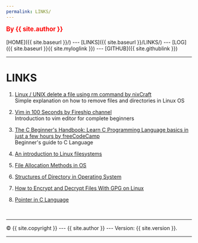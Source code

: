 ```yaml
---
permalink: LINKS/
---
```

<span style="color:red; font-weight:bold; font-size:larger;">By {{ site.author }}</span>
<br><br>
[HOME]({{ site.baseurl }}/) ---
[LINKS]({{ site.baseurl }}/LINKS/) ---
[LOG]({{ site.baseurl }}{{ site.myloglink }}) ---
[GITHUB]({{ site.githublink }})
<br>
<hr>

# LINKS

1. [Linux / UNIX delete a file using rm command by nixCraft](https://www.cyberciti.biz/faq/howto-linux-unix-delete-remove-file/)<br>
Simple explanation on how to remove files and directories in Linux OS<br>

2. [Vim in 100 Seconds by Fireship channel](https://www.youtube.com/watch?v=-txKSRn0qeA)<br>
Introduction to vim editor for complete beginners<br>

3. [The C Beginner's Handbook: Learn C Programming Language basics in just a few hours by freeCodeCamp](https://www.freecodecamp.org/news/the-c-beginners-handbook/#variables-and-types)<br>
Beginner's guide to C Language<br>

4. [An introduction to Linux filesystems](https://opensource.com/life/16/10/introduction-linux-filesystems)

5. [File Allocation Methods in OS](https://www.scaler.com/topics/file-allocation-methods-in-os/)

6. [Structures of Directory in Operating System](https://www.geeksforgeeks.org/structures-of-directory-in-operating-system/)

7. [How to Encrypt and Decrypt Files With GPG on Linux](https://www.howtogeek.com/427982/how-to-encrypt-and-decrypt-files-with-gpg-on-linux/)

8. [Pointer in C Language](https://www.guru99.com/c-pointers.html)

<br>
<hr>
&copy; {{ site.copyright }} --- {{ site.author }} --- Version: {{ site.version }}.
<hr>
<br>

